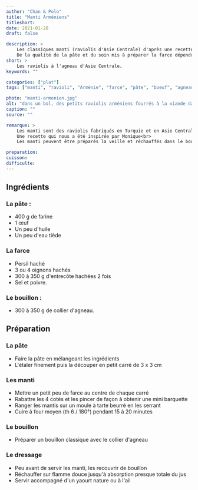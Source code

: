 ```yaml
---
author: "Chan & Polo"
title: "Manti Arméniens"
titleshort:
date: 2021-01-28
draft: false

description: >
    Les classiques manti (raviolis d'Asie Centrale) d'après une recette arménienne.<br>
    De la qualité de la pâte et du soin mis à préparer la farce dépendra la finesse des manti.
short: >
    Les raviolis à l'agneau d'Asie Centrale.
keywords: ""

categories: ["plat"]
tags: ["manti", "ravioli", "Arménie", "farce", "pâte", "boeuf", "agneau","hachis", "haché", "oignon", "persil"]

photo: "manti-armenien.jpg"
alt: "dans un bol, des petits raviolis arméniens fourrés à la viande dans une sauce à la tomate. Le tout est parsemé d'herbes coupées."
caption: ""
source: ""

remarque: >
    Les manti sont des raviolis fabriqués en Turquie et en Asie Centrale<br>
    Une recette qui nous a été inspirée par Monique<br>
    Les manti peuvent être préparés la veille et réchauffés dans le bouillon au moment de servir

preparation: 
cuisson: 
difficulte:
---
```



## Ingrédients
### La pâte :

- 400 g de farine
- 1 œuf
- Un peu d'huile
- Un peu d'eau tiède
### La farce 

- Persil haché
- 3 ou 4 oignons hachés
- 300 à 350 g d'entrecôte hachées 2 fois
- Sel et poivre.


### Le bouillon :

- 300 à 350 g de collier d'agneau.
## Préparation
### La pâte
- Faire la pâte en mélangeant les ingrédients
- L'étaler finement puis la découper en petit carré de 3 x 3 cm
### Les manti
- Mettre un petit peu de farce au centre de chaque carré
- Rabattre les 4 cotés et les pincer de façon à obtenir une mini barquette
- Ranger les mantis sur un moule à tarte beurré en les serrant
- Cuire à four moyen (th 6 / 180°) pendant 15 à 20 minutes
### Le bouillon
- Préparer un bouillon classique avec le collier d'agneau
### Le dressage
- Peu avant de servir les manti, les recouvrir de bouillon 
- Réchauffer sur flamme douce jusqu'à absorption presque totale du jus
- Servir accompagné d'un yaourt nature ou à l'ail

